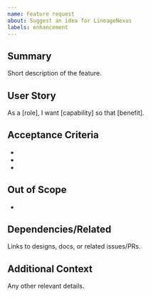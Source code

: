 ```yaml
---
name: Feature request
about: Suggest an idea for LineageNexus
labels: enhancement
---
```


## Summary
Short description of the feature.

## User Story
As a [role], I want [capability] so that [benefit].

## Acceptance Criteria
- 
- 
- 

## Out of Scope
- 

## Dependencies/Related
Links to designs, docs, or related issues/PRs.

## Additional Context
Any other relevant details. 